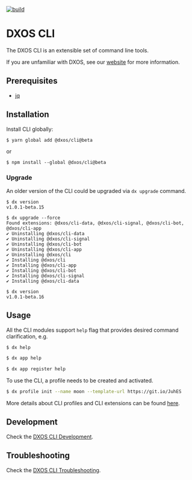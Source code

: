 [![build](https://github.com/dxos/cli/actions/workflows/all-lint-built-test.yml/badge.svg)](https://github.com/dxos/cli/actions/workflows/all-lint-built-test.yml)

# DXOS CLI

The DXOS CLI is an extensible set of command line tools.

If you are unfamiliar with DXOS, see our [website](https://dxos.org) for more information.

## Prerequisites

- [jq](https://stedolan.github.io/jq/)

## Installation

Install CLI globally:

```bash
$ yarn global add @dxos/cli@beta
```

or

```
$ npm install --global @dxos/cli@beta
```

### Upgrade

An older version of the CLI could be upgraded via `dx upgrade` command.

```
$ dx version
v1.0.1-beta.15

$ dx upgrade --force
Found extensions: @dxos/cli-data, @dxos/cli-signal, @dxos/cli-bot, @dxos/cli-app
✔ Uninstalling @dxos/cli-data
✔ Uninstalling @dxos/cli-signal
✔ Uninstalling @dxos/cli-bot
✔ Uninstalling @dxos/cli-app
✔ Uninstalling @dxos/cli
✔ Installing @dxos/cli
✔ Installing @dxos/cli-app
✔ Installing @dxos/cli-bot
✔ Installing @dxos/cli-signal
✔ Installing @dxos/cli-data

$ dx version
v1.0.1-beta.16
```

## Usage

All the CLI modules support `help` flag that provides desired command clarification, e.g.

```bash
$ dx help
```

```bash
$ dx app help
```

```bash
$ dx app register help
```

To use the CLI, a profile needs to be created and activated.

```bash
$ dx profile init --name moon --template-url https://git.io/JuhES
```

More details about CLI profiles and CLI extensions can be found [here](./packages/cli/README.md).

## Development

Check the [DXOS CLI Development](./packages/cli/README.md#Development).

## Troubleshooting

Check the [DXOS CLI Troubleshooting](./packages/cli/README.md#Troubleshooting).

